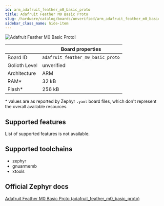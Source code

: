 ```yaml
---
id: arm_adafruit_feather_m0_basic_proto
title: Adafruit Feather M0 Basic Proto
slug: /hardware/catalog/boards/unverified/arm_adafruit_feather_m0_basic_proto
sidebar_class_name: hide-item
---
```


[//]: # (This is an auto-generated file, do not edit! Changes to it will be lost upon re-generation)

![Adafruit Feather M0 Basic Proto!](/img/boards/arm/adafruit_feather_m0_basic_proto.jpg "Adafruit Feather M0 Basic Proto")

|                | Board properties     |
| -------------  | -------------------- |
| Board ID       | `adafruit_feather_m0_basic_proto` |
| Golioth Level  | unverified       |
| Architecture   | ARM |
| RAM*           | 32 kB |
| Flash*         | 256 kB |

\* values are as reported by Zephyr `.yaml` board files, which don't represent the overall available resources



## Supported features

List of supported features is not available.

## Supported toolchains

* zephyr
* gnuarmemb
* xtools

## Official Zephyr docs

[Adafruit Feather M0 Basic Proto (adafruit_feather_m0_basic_proto)](https://docs.zephyrproject.org/latest/boards/arm/adafruit_feather_m0_basic_proto/doc/index.html)
